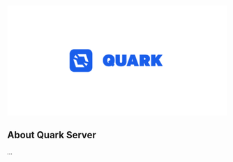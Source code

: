 <p align="center">
  <a href="https://anafro.ru/quark">
    <img src="https://raw.githubusercontent.com/quark-database/.github/main/Assets/Banner.png" alt="Quark Banner">
  </a>
</p>

## About Quark Server

*...*

